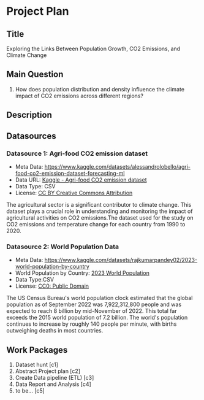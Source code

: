 # Project Plan

## Title
Exploring the Links Between Population Growth, CO2 Emissions, and Climate Change

## Main Question
1. How does population distribution and density influence the climate impact of CO2 emissions across different regions?


## Description

<!-- will update later-->

## Datasources

### Datasource 1: Agri-food CO2 emission dataset
* Meta Data: https://www.kaggle.com/datasets/alessandrolobello/agri-food-co2-emission-dataset-forecasting-ml
* Data URL: [Kaggle - Agri-food CO2 emission dataset]( https://www.kaggle.com/datasets/alessandrolobello/agri-food-co2-emission-dataset-forecasting-ml )
* Data Type: CSV
* License: [CC BY Creative Commons Attribution]( https://creativecommons.org/publicdomain/zero/1.0/ )

The agricultural sector is a significant contributor to climate change. This dataset plays a crucial role in understanding and monitoring the impact of agricultural activities on CO2 emissions.The dataset used for the study on CO2 emissions and temperature change for each country from 1990 to 2020.


### Datasource 2: World Population Data
* Meta Data: https://www.kaggle.com/datasets/rajkumarpandey02/2023-world-population-by-country
* World Population by Country: [2023 World Population](https://www.kaggle.com/datasets/rajkumarpandey02/2023-world-population-by-country)
* Data Type:CSV
* License: [CC0: Public Domain](https://creativecommons.org/publicdomain/zero/1.0/ )

The US Census Bureau's world population clock estimated that the global population as of September 2022 was 7,922,312,800 people and was expected to reach 8 billion by mid-November of 2022. This total far exceeds the 2015 world population of 7.2 billion. The world's population continues to increase by roughly 140 people per minute, with births outweighing deaths in most countries.

## Work Packages

<!-- List of work packages ordered sequentially, each pointing to an issue with more details. -->

1. Dataset hunt [c1]
2. Abstract Project plan [c2]
3. Create Data pipeline (ETL) [c3]
4. Data Report and Analysis [c4]
5. to be... [c5]



